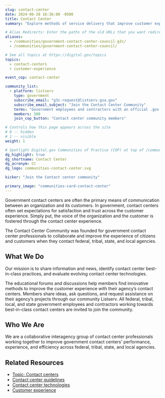 ```yaml
---
slug: contact-center
date: 2024-06-28 16:36:00 -0500
title: Contact Center
summary: "Explore methods of service delivery that improve customer experience in government contact centers."

# Alias Redirects: Enter the paths of the old URLs that you want redirected to this page.
aliases:
  - /communities/government-contact-center-council-g3c/
  - /communities/government-contact-center-council/

# See all topics at https://digital.gov/topics
topics:
  - contact-centers
  - customer-experience

event_cop: contact-center

community_list:
  - platform: listserv
    type: government
    subscribe_email: "g3c-request@listserv.gsa.gov"
    subscribe_email_subject: "Join the Contact Center Community"
    terms: "Government employees and contractors with an official .gov or .mil email are eligible to join."
    members: 380
    join_cop_button: "Contact center community members"

# Controls how this page appears across the site
# 0 -- hidden
# 1 -- visible
weight: 1

# Spotlight Digital.gov Communities of Practice (COP) at top of /communities
dg_highlight: true
dg_shortname: Contact Center
dg_acronym: CC
dg_logo: communities-contact-center.svg

kicker: "Join the Contact center community"

primary_image: "communities-card-contact-center"
---
```


Government contact centers are often the primary means of communication between an organization and its customers. In government, contact centers often set expectations for satisfaction and trust across the customer experience. Simply put, the voice of the organization and the customer is fostered through the contact center experience.

The Contact Center Community was founded for government contact center professionals to collaborate and improve the experience of citizens and customers when they contact federal, tribal, state, and local agencies.

## What We Do

Our mission is to share information and news, identify contact center best-in-class practices, and evaluate evolving contact center technologies.

The educational forums and discussions help members find innovative methods to improve the customer experience with their agency’s contact centers. Members share ideas, ask questions, and request assistance on their agency’s projects through our community Listserv. All federal, tribal, local, and state government employees and contractors working towards best-in-class contact centers are invited to join the community.

## Who We Are

We are a collaborative interagency group of contact center professionals working together to improve government contact centers' performance, experience, and efficiency across federal, tribal, state, and local agencies.

## Related Resources

- [Topic: Contact centers](https://digital.gov/topics/contact-centers/)
- [Contact center guidelines](https://digital.gov/resources/contact-center-guidelines/)
- [Contact center technologies](https://digital.gov/resources/contact-center-guidelines/contact-center-technologies/)
- [Customer experience](https://digital.gov/topics/customer-experience/)
